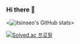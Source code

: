 ### Hi there 👋

<!--
**itsinseo/itsinseo** is a ✨ _special_ ✨ repository because its `README.md` (this file) appears on your GitHub profile.
-->

<![itsinseo's GitHub stats](https://github-readme-stats.vercel.app/api?username=itsinseo&show_icons=true&theme=dark)>

[![Solved.ac
프로필](http://mazassumnida.wtf/api/v2/generate_badge?boj=itsinseo)](https://solved.ac/itsinseo)
